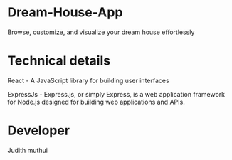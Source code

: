 # Dream-House-App

Browse, customize, and visualize your dream house effortlessly

# Technical details
React - A JavaScript library for building user interfaces

ExpressJs - Express.js, or simply Express, is a web application framework for Node.js designed for building web applications and APIs.

# Developer
Judith muthui
